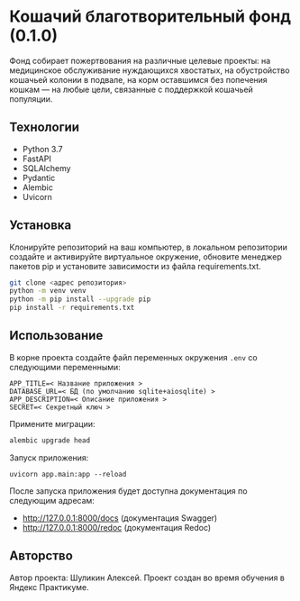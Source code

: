 # Кошачий благотворительный фонд (0.1.0)

Фонд собирает пожертвования на различные целевые проекты: на медицинское обслуживание нуждающихся хвостатых, на обустройство кошачьей колонии в подвале, на корм оставшимся без попечения кошкам — на любые цели, связанные с поддержкой кошачьей популяции.

## Технологии

 - Python 3.7
 - FastAPI
 - SQLAlchemy
 - Pydantic
 - Alembic
 - Uvicorn

## Установка

Клонируйте репозиторий на ваш компьютер, в локальном репозитории создайте и активируйте виртуальное окружение, обновите менеджер пакетов pip и установите зависимости из файла requirements.txt.

```bash
git clone <адрес репозитория>
python -m venv venv
python -m pip install --upgrade pip
pip install -r requirements.txt
```

## Использование

В корне проекта создайте файл переменных окружения `.env` со следующими переменными:
```
APP_TITLE=< Название приложения >
DATABASE_URL=< БД (по умолчанию sqlite+aiosqlite) >
APP_DESCRIPTION=< Описание приложения >
SECRET=< Cекретный ключ >
```
Примените миграции:
```bash
alembic upgrade head
```
Запуск приложения:
```
uvicorn app.main:app --reload
```

После запуска приложения будет доступна документация по следующим адресам: </br>
- http://127.0.0.1:8000/docs (документация Swagger)
- http://127.0.0.1:8000/redoc (документация Redoc)

## Авторство

Автор проекта: Шуликин Алексей. Проект создан во время обучения в Яндекс Практикуме.
